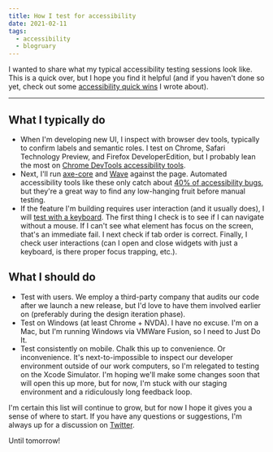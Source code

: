 ```yaml
---
title: How I test for accessibility
date: 2021-02-11
tags: 
  - accessibility
  - blogruary
---
```


I wanted to share what my typical accessibility testing sessions look like. This is a quick over, but I hope you find it helpful (and if you haven't done so yet, check out some [accessibility quick wins](https://www.falldowngoboone.com/blog/accessibility-quick-wins/) I wrote about).

---

## What I typically do

- When I'm developing new UI, I inspect with browser dev tools, typically to confirm labels and semantic roles. I test on Chrome, Safari Technology Preview, and Firefox DeveloperEdition, but I probably lean the most on [Chrome DevTools accessibility tools](https://developers.google.com/web/tools/chrome-devtools/accessibility/reference).
- Next, I'll run [axe-core](https://www.deque.com/axe/) and [Wave](https://wave.webaim.org) against the page. Automated accessibility tools like these only catch about [40% of accessibility bugs](https://accessibility.blog.gov.uk/2017/02/24/what-we-found-when-we-tested-tools-on-the-worlds-least-accessible-webpage/), but they're a great way to find any low-hanging fruit before manual testing.
- If the feature I'm building requires user interaction (and it usually does), I will [test with a keyboard](https://webaim.org/techniques/keyboard/). The first thing I check is to see if I can navigate without a mouse. If I can't see what element has focus on the screen, that's an immediate fail. I next check if tab order is correct. Finally, I check user interactions (can I open and close widgets with just a keyboard, is there proper focus trapping, etc.).

## What I should do

- Test with users. We employ a third-party company that audits our code after we launch a new release, but I'd love to have them involved earlier on (preferably during the design iteration phase).
- Test on Windows (at least Chrome + NVDA). I have no excuse. I'm on a Mac, but I'm running Windows via VMWare Fusion, so I need to Just Do It.
- Test consistently on mobile. Chalk this up to convenience. Or inconvenience. It's next-to-impossible to inspect our developer environment outside of our work computers, so I'm relegated to testing on the Xcode Simulator. I'm hoping we'll make some changes soon that will open this up more, but for now, I'm stuck with our staging environment and a ridiculously long feedback loop.

I'm certain this list will continue to grow, but for now I hope it gives you a sense of where to start. If you have any questions or suggestions, I'm always up for a discussion on [Twitter](https://twitter.com/therealboone).

Until tomorrow!